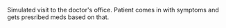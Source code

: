 Simulated visit to the doctor's office. Patient comes in with symptoms and gets presribed meds based on that.
